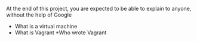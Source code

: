 At the end of this project, you are expected to be able to explain to anyone, without the help of Google

* What is a virtual machine
* What is Vagrant
*Who wrote Vagrant
